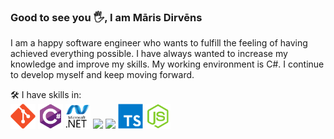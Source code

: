 ### Good to see you :raised_hand_with_fingers_splayed:, I am Māris Dirvēns

I am a happy software engineer who wants to fulfill the feeling of having achieved everything possible. I have always wanted to increase my knowledge and improve my skills. My working environment is C#. I continue to develop myself and keep moving forward. 

:hammer_and_wrench: I have skills in:  
<img src="https://github.com/devicons/devicon/blob/master/icons/git/git-original.svg" ang="Git logo" width="40" length="40" />
<img src="https://github.com/devicons/devicon/blob/master/icons/csharp/csharp-original.svg" ang="C# logo" width="40" length="40" />
<img src="https://github.com/devicons/devicon/blob/master/icons/dot-net/dot-net-original-wordmark.svg" ang=".NET logo" width="40" length="40" />
<img src="https://symbols.getvecta.com/stencil_28/61_sql-database-generic.90b41636a8.svg" ang="SQL logo" width="40" length="40" />
<img src="https://cdn.worldvectorlogo.com/logos/css-3.svg" ang="CSS logo" width="40" length="40" />
<img src="https://github.com/devicons/devicon/blob/master/icons/typescript/typescript-original.svg" ang="TypeScript logo" width="40" length="40" />
<img src="https://github.com/devicons/devicon/blob/master/icons/nodejs/nodejs-original.svg" ang="NodeJs logo" width="40" length="40" />



<!--
**MDirvens/MDirvens** is a ✨ _special_ ✨ repository because its `README.md` (this file) appears on your GitHub profile.

Here are some ideas to get you started:

- 🔭 I’m currently working on ...
- 🌱 I’m currently learning ...
- 👯 I’m looking to collaborate on ...
- 🤔 I’m looking for help with ...
- 💬 Ask me about ...
- 📫 How to reach me: ...
- 😄 Pronouns: ...
- ⚡ Fun fact: ...
-->

